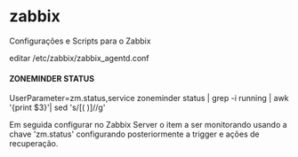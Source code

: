 # zabbix
Configurações e Scripts para o Zabbix

editar /etc/zabbix/zabbix_agentd.conf
#### ZONEMINDER STATUS
UserParameter=zm.status,service zoneminder status | grep -i running | awk '{print $3}'| sed 's/[( )]//g'

Em seguida configurar no Zabbix Server o item a ser monitorando usando a chave 'zm.status' configurando posteriormente a trigger e ações de recuperação.
